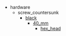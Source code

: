 * hardware
  * screw_countersunk
    * [black](hardware/screw_countersunk/black)
      * [40_mm](hardware/screw_countersunk/black/40_mm)
        * [hex_head](hex_head)
